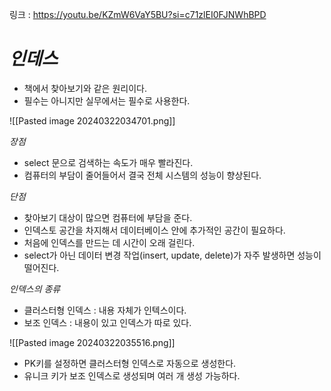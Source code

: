 링크 : https://youtu.be/KZmW6VaY5BU?si=c71zlEI0FJNWhBPD

# *인데스*
- 책에서 찾아보기와 같은 원리이다.
- 필수는 아니지만 실무에서는 필수로 사용한다.

![[Pasted image 20240322034701.png]]

*장점*
- select 문으로 검색하는 속도가 매우 빨라진다.
- 컴퓨터의 부담이 줄어들어서 결국 전체 시스템의 성능이 향상된다.

*단점*
- 찾아보기 대상이 많으면 컴퓨터에 부담을 준다.
- 인덱스토 공간을 차지해서 데이터베이스 안에 추가적인 공간이 필요하다.
- 처음에 인덱스를 만드는 데 시간이 오래 걸린다.
- select가 아닌 데이터 변경 작업(insert, update, delete)가 자주 발생하면 성능이 떨어진다.

*인덱스의 종류*
- 클러스터형 인덱스 : 내용 자체가 인텍스이다.
- 보조 인덱스 : 내용이 있고 인덱스가 따로 있다.

![[Pasted image 20240322035516.png]]
- PK키를 설정하면 클러스터형 인덱스로 자동으로 생성한다.
- 유니크 키가 보조 인덱스로 생성되며 여러 개 생성 가능하다.